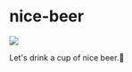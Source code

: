 # nice-beer

![](https://github.com/yidafu/nice-beer/workflows/.github/workflows/node.js.yml/badge.svg)

Let's drink a cup of nice beer.🍺
